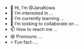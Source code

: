 - 👋 Hi, I’m @JanaKowa
- 👀 I’m interested in ...
- 🌱 I’m currently learning ...
- 💞️ I’m looking to collaborate on ...
- 📫 How to reach me ...
- 😄 Pronouns: ...
- ⚡ Fun fact: ...

<!---
JanaKowa/JanaKowa is a ✨ special ✨ repository because its `README.md` (this file) appears on your GitHub profile.
You can click the Preview link to take a look at your changes.
--->
